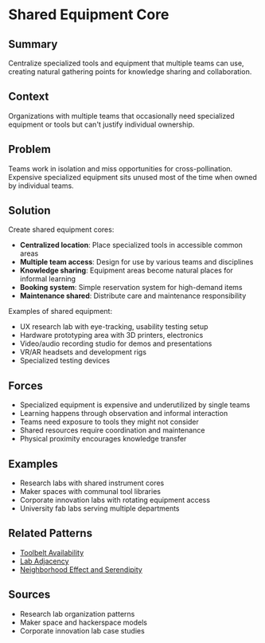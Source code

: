 ---
---
# Shared Equipment Core

## Summary
Centralize specialized tools and equipment that multiple teams can use, creating natural gathering points for knowledge sharing and collaboration.

## Context
Organizations with multiple teams that occasionally need specialized equipment or tools but can't justify individual ownership.

## Problem
Teams work in isolation and miss opportunities for cross-pollination. Expensive specialized equipment sits unused most of the time when owned by individual teams.

## Solution
Create shared equipment cores:
- **Centralized location**: Place specialized tools in accessible common areas
- **Multiple team access**: Design for use by various teams and disciplines
- **Knowledge sharing**: Equipment areas become natural places for informal learning
- **Booking system**: Simple reservation system for high-demand items
- **Maintenance shared**: Distribute care and maintenance responsibility

Examples of shared equipment:
- UX research lab with eye-tracking, usability testing setup
- Hardware prototyping area with 3D printers, electronics
- Video/audio recording studio for demos and presentations
- VR/AR headsets and development rigs
- Specialized testing devices

## Forces
- Specialized equipment is expensive and underutilized by single teams
- Learning happens through observation and informal interaction
- Teams need exposure to tools they might not consider
- Shared resources require coordination and maintenance
- Physical proximity encourages knowledge transfer

## Examples
- Research labs with shared instrument cores
- Maker spaces with communal tool libraries
- Corporate innovation labs with rotating equipment access
- University fab labs serving multiple departments

## Related Patterns
- [Toolbelt Availability](toolbelt-availability.md)
- [Lab Adjacency](lab-adjacency.md)
- [Neighborhood Effect and Serendipity](../architectural-spatial/neighborhood-effect-serendipity.md)

## Sources
- Research lab organization patterns
- Maker space and hackerspace models
- Corporate innovation lab case studies